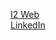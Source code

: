 <a href="https://i2web.com.br">I2 Web</a><br/>
<a href="https://www.linkedin.com/in/luis-henrique-abeno/">LinkedIn</a>
